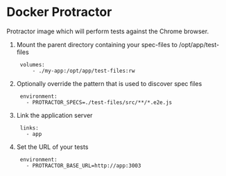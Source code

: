 Docker Protractor
=================

Protractor image which will perform tests against the Chrome browser.

1. Mount the parent directory containing your spec-files to /opt/app/test-files

        volumes:
            - ./my-app:/opt/app/test-files:rw
        
2. Optionally override the pattern that is used to discover spec files

        environment:
          - PROTRACTOR_SPECS=./test-files/src/**/*.e2e.js

3. Link the application server

        links:
          - app

4. Set the URL of your tests

        environment:
          - PROTRACTOR_BASE_URL=http://app:3003

